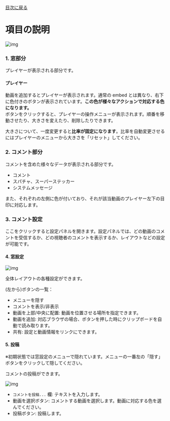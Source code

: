 [目次に戻る](../README.md)

# 項目の説明

![img](https://i.imgur.com/cXJ8XHI.png)

### 1. 窓部分

プレイヤーが表示される部分です。

#### プレイヤー

動画を追加するとプレイヤーが表示されます。通常の embed とは異なり、右下に色付きのボタンが表示されています。**この色が様々なアクションで対応する色になります。**  
ボタンをクリックすると、プレイヤーの操作メニューが表示されます。順番を移動させたり、大きさを変えたり、削除したりできます。

大きさについて、一度変更すると**比率が固定になります**。比率を自動変更させるにはプレイヤーのメニューから大きさを「リセット」してください。

### 2. コメント部分

コメントを含めた様々なデータが表示される部分です。

- コメント
- スパチャ、スーパーステッカー
- システムメッセージ

また、それぞれの左側に色が付いており、それが該当動画のプレイヤー左下の目印に対応します。

### 3. コメント設定

ここをクリックすると設定パネルを開きます。設定パネルでは、どの動画のコメントを受信するか、どの視聴者のコメントを表示するか、レイアウトなどの設定が可能です。

#### 4. 窓設定

![img](https://i.imgur.com/9IiL4ap.png)

全体レイアウトの各種設定ができます。

(左から)ボタンの一覧：

- メニューを隠す
- コメントを表示/非表示
- 動画を上部/中央に配置: 動画を位置させる場所を指定できます。
- 動画を追加: 対応ブラウザの場合、ボタンを押した時にクリップボードを自動で読み取ります。
- 共有: 設定と動画情報をリンクにできます。

#### 5. 投稿

※初期状態では窓設定のメニューで隠れています。メニューの一番左の「隠す」ボタンをクリックして隠してください。

コメントの投稿ができます。

![img](https://i.imgur.com/xjvFWs0.png)

- `コメントを投稿...` 欄: テキストを入力します。
- 動画を選択ボタン: コメントする動画を選択します。動画に対応する色を選んでください。
- 投稿ボタン: 投稿します。
